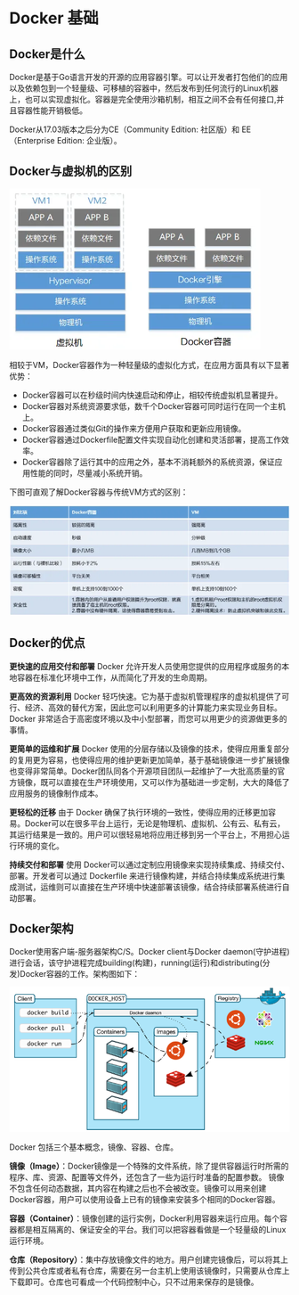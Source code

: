 # Docker 基础
## Docker是什么

Docker是基于Go语言开发的开源的应用容器引擎。可以让开发者打包他们的应用以及依赖包到一个轻量级、可移植的容器中，然后发布到任何流行的Linux机器上，也可以实现虚拟化。容器是完全使用沙箱机制，相互之间不会有任何接口,并且容器性能开销极低。

Docker从17.03版本之后分为CE（Community Edition: 社区版）和 EE（Enterprise Edition: 企业版）。

## Docker与虚拟机的区别

![img](./img/docker与虚拟机区别.png)

相较于VM，Docker容器作为一种轻量级的虚拟化方式，在应用方面具有以下显著优势：

- Docker容器可以在秒级时间内快速启动和停止，相较传统虚拟机显著提升。
- Docker容器对系统资源要求低，数千个Docker容器可同时运行在同一个主机上。
- Docker容器通过类似Git的操作来方便用户获取和更新应用镜像。
- Docker容器通过Dockerfile配置文件实现自动化创建和灵活部署，提高工作效率。
- Docker容器除了运行其中的应用之外，基本不消耗额外的系统资源，保证应用性能的同时，尽量减小系统开销。

下图可直观了解Docker容器与传统VM方式的区别：

![img](./img/docker与vm对比.png)

## Docker的优点

**更快速的应用交付和部署** Docker 允许开发人员使用您提供的应用程序或服务的本地容器在标准化环境中工作，从而简化了开发的生命周期。

**更高效的资源利用** Docker 轻巧快速。它为基于虚拟机管理程序的虚拟机提供了可行、经济、高效的替代方案，因此您可以利用更多的计算能力来实现业务目标。Docker 非常适合于高密度环境以及中小型部署，而您可以用更少的资源做更多的事情。

**更简单的运维和扩展** Docker 使用的分层存储以及镜像的技术，使得应用重复部分的复用更为容易，也使得应用的维护更新更加简单，基于基础镜像进一步扩展镜像也变得非常简单。Docker团队同各个开源项目团队一起维护了一大批高质量的官方镜像，既可以直接在生产环境使用，又可以作为基础进一步定制，大大的降低了应用服务的镜像制作成本。

**更轻松的迁移** 由于 Docker 确保了执行环境的一致性，使得应用的迁移更加容易。Docker可以在很多平台上运行，无论是物理机、虚拟机、公有云、私有云，其运行结果是一致的。用户可以很轻易地将应用迁移到另一个平台上，不用担心运行环境的变化。

**持续交付和部署** 使用 Docker可以通过定制应用镜像来实现持续集成、持续交付、部署。开发者可以通过 Dockerfile 来进行镜像构建，并结合持续集成系统进行集成测试，运维则可以直接在生产环境中快速部署该镜像，结合持续部署系统进行自动部署。

## Docker架构

Docker使用客户端-服务器架构C/S。Docker client与Docker daemon(守护进程)进行会话，该守护进程完成building(构建)，running(运行)和distributing(分发)Docker容器的工作。架构图如下：

![img](./img/docker架构.png)

Docker 包括三个基本概念，镜像、容器、仓库。

**镜像（Image）**：Docker镜像是一个特殊的文件系统，除了提供容器运行时所需的程序、库、资源、配置等文件外，还包含了一些为运行时准备的配置参数。 镜像不包含任何动态数据，其内容在构建之后也不会被改变。镜像可以用来创建Docker容器，用户可以使用设备上已有的镜像来安装多个相同的Docker容器。

**容器（Container）**：镜像创建的运行实例，Docker利用容器来运行应用。每个容器都是相互隔离的、保证安全的平台。我们可以把容器看做是一个轻量级的Linux运行环境。

**仓库（Repository）**：集中存放镜像文件的地方。用户创建完镜像后，可以将其上传到公共仓库或者私有仓库，需要在另一台主机上使用该镜像时，只需要从仓库上下载即可。仓库也可看成一个代码控制中心，只不过用来保存的是镜像。




